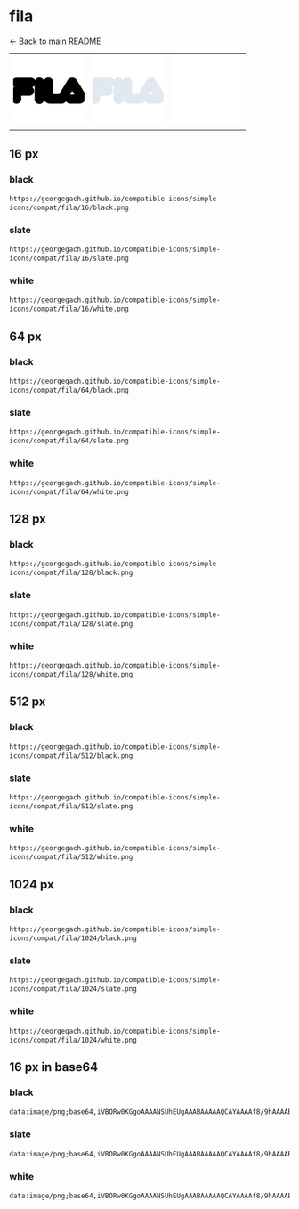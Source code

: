 # fila

[← Back to main README](../../README.md)

<table><tr>
  <td><img src="./128/black.png" width="128" alt="fila black icon" /></td>
  <td><img src="./128/slate.png" width="128" alt="fila slate icon" /></td>
  <td><img src="./128/white.png" width="128" alt="fila white icon" /></td>
</tr></table>

## 16 px

### black
```
https://georgegach.github.io/compatible-icons/simple-icons/compat/fila/16/black.png
```

### slate
```
https://georgegach.github.io/compatible-icons/simple-icons/compat/fila/16/slate.png
```

### white
```
https://georgegach.github.io/compatible-icons/simple-icons/compat/fila/16/white.png
```

## 64 px

### black
```
https://georgegach.github.io/compatible-icons/simple-icons/compat/fila/64/black.png
```

### slate
```
https://georgegach.github.io/compatible-icons/simple-icons/compat/fila/64/slate.png
```

### white
```
https://georgegach.github.io/compatible-icons/simple-icons/compat/fila/64/white.png
```

## 128 px

### black
```
https://georgegach.github.io/compatible-icons/simple-icons/compat/fila/128/black.png
```

### slate
```
https://georgegach.github.io/compatible-icons/simple-icons/compat/fila/128/slate.png
```

### white
```
https://georgegach.github.io/compatible-icons/simple-icons/compat/fila/128/white.png
```

## 512 px

### black
```
https://georgegach.github.io/compatible-icons/simple-icons/compat/fila/512/black.png
```

### slate
```
https://georgegach.github.io/compatible-icons/simple-icons/compat/fila/512/slate.png
```

### white
```
https://georgegach.github.io/compatible-icons/simple-icons/compat/fila/512/white.png
```

## 1024 px

### black
```
https://georgegach.github.io/compatible-icons/simple-icons/compat/fila/1024/black.png
```

### slate
```
https://georgegach.github.io/compatible-icons/simple-icons/compat/fila/1024/slate.png
```

### white
```
https://georgegach.github.io/compatible-icons/simple-icons/compat/fila/1024/white.png
```

## 16 px in base64

### black
```
data:image/png;base64,iVBORw0KGgoAAAANSUhEUgAAABAAAAAQCAYAAAAf8/9hAAAABmJLR0QA/wD/AP+gvaeTAAAAwUlEQVQ4je3QsUqDQRAE4O83xkBEEK1MIIlPIFhbWlpYCoKP5BvkBVLZ29lZJimihYIGVASxUwiiFpniilTaZuC4Y252Z2dZ4t+oMMJ6wd2ghTvsYorj4n+AfZziGl7wVpyn3FO84qEoPsE7fjBBvcJ9CKhhiAN8oIFPdNHEGL0YbOB8JWNuR7CG1QVRD9FHB8+4Cn9W4Tu5j+K2g8tMUE/zWd6zaL6wKW5jXCSKZHzEbYr2zJct2ja2YlDuZ4m/4hcAPy09rIeYIgAAAABJRU5ErkJggg==
```

### slate
```
data:image/png;base64,iVBORw0KGgoAAAANSUhEUgAAABAAAAAQCAYAAAAf8/9hAAAABmJLR0QA/wD/AP+gvaeTAAABDklEQVQ4je2Rv0pCcQCFv/PLm2RQlmJWlPkCRT1DbQ2NQdCztPQYQXNTe1tb1JSLDSVewT8EdSVQ0LinScK5tvrGc+BwDgf++TGKu8kjMD8RjOrgtWA/O4SqnbYq5aWjid/qJVeGPVknG+XFu4xNSRB9R7IrkzUqkjorUZxYcfftODUHgjz25YO9HcADRIJIjD8gvQcgeKpqu93OQTgXXgC9pmir1OmfBUlVRAEph5gNKDO1EdHsJfufIXcBbCJ1ZN8ioxlOFXeT1Fad4EOHaMh4vBrEDTAgKJJdMB6BIvBIaGjpE5O3TQZTA64rK/kXgEbD757rx4InSCOjHZAASKk5sI69DAyC3PydL/84XxtXdMY942uGAAAAAElFTkSuQmCC
```

### white
```
data:image/png;base64,iVBORw0KGgoAAAANSUhEUgAAABAAAAAQCAYAAAAf8/9hAAAABmJLR0QA/wD/AP+gvaeTAAAAzklEQVQ4je3QMSsFUBjG8d+5uYarJCaU+ATKZzAajEr5LBYfwxcw2W022RgwUChEukpRN3kMXrqD7a7+9XZO5z3P+zzn8M/ItCQnmBg6O8ccLrGE29ba+k8zyR5WsNlaO5LkIcnzUN3VepvkMcn1kHgjST/fnCXpdvCGl6pXHP8VNUkPO5jEExax3amYM+hhHGN/iFexiwXc47BaWy3JZ717De+YxUEl69bwQe0HdecDU8rtFPuttaty6+MGFyVaRivHU8xjugx+/+efEfgCcPBoQraStDAAAAAASUVORK5CYII=
```

